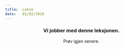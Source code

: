 ```yaml
---
title:  Lekse
date:   01/02/2018
---
```


### <center>Vi jobber med denne leksjonen.</center>
<center>Prøv igjen senere.</center>